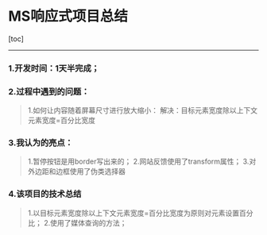 ﻿# MS响应式项目总结

[toc]

---

### 1.开发时间：1天半完成；
### 2.过程中遇到的问题：
>1.如何让内容随着屏幕尺寸进行放大缩小：
解决：目标元素宽度除以上下文元素宽度=百分比宽度
### 3.我认为的亮点：
>1.暂停按钮是用border写出来的；
2.网站反馈使用了transform属性；
3.对外边距和边框使用了伪类选择器
### 4.该项目的技术总结
>1.以目标元素宽度除以上下文元素宽度=百分比宽度为原则对元素设置百分比；
2.使用了媒体查询的方法；




